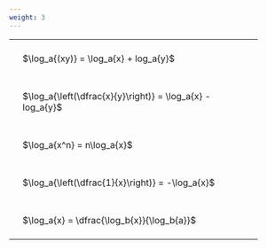 ```yaml
---
weight: 3
---
```


<style type="text/css">
#T_752e5 th.col_heading {
  text-align: left;
  font-size: 1em;
}
#T_752e5 td {
  text-align: left;
  font-size: 1em;
  padding: 1.5em;
}
#T_752e5_row0_col0, #T_752e5_row1_col0, #T_752e5_row2_col0, #T_752e5_row3_col0, #T_752e5_row4_col0 {
  width: 400px;
  white-space: pre-wrap;
}
</style>
<table id="T_752e5">
  <thead>
  </thead>
  <tbody>
    <tr>
      <td id="T_752e5_row0_col0" class="data row0 col0" >$\log_a{(xy)} = \log_a{x} + log_a{y}$</td>
    </tr>
    <tr>
      <td id="T_752e5_row1_col0" class="data row1 col0" >$\log_a{\left(\dfrac{x}{y}\right)} = \log_a{x} - log_a{y}$</td>
    </tr>
    <tr>
      <td id="T_752e5_row2_col0" class="data row2 col0" >$\log_a{x^n} = n\log_a{x}$</td>
    </tr>
    <tr>
      <td id="T_752e5_row3_col0" class="data row3 col0" >$\log_a{\left(\dfrac{1}{x}\right)} = -\log_a{x}$</td>
    </tr>
    <tr>
      <td id="T_752e5_row4_col0" class="data row4 col0" >$\log_a{x} = \dfrac{\log_b{x}}{\log_b{a}}$</td>
    </tr>
  </tbody>
</table>
